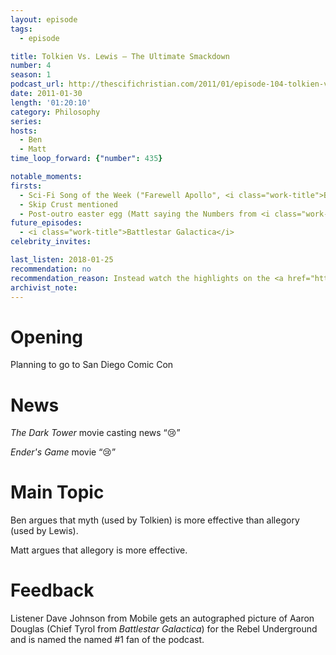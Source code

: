 ```yaml
---
layout: episode
tags:
  - episode

title: Tolkien Vs. Lewis – The Ultimate Smackdown
number: 4
season: 1
podcast_url: http://thescifichristian.com/2011/01/episode-104-tolkien-vs-lewis-the-ultimate-smackdown/
date: 2011-01-30
length: '01:20:10'
category: Philosophy
series: 
hosts:
  - Ben
  - Matt
time_loop_forward: {"number": 435}

notable_moments:
firsts: 
  - Sci-Fi Song of the Week ("Farewell Apollo", <i class="work-title">Battlestar Galactica</i>)
  - Skip Crust mentioned
  - Post-outro easter egg (Matt saying the Numbers from <i class="work-title">LOST</i>)
future_episodes: 
  - <i class="work-title">Battlestar Galactica</i>
celebrity_invites: 

last_listen: 2018-01-25
recommendation: no
recommendation_reason: Instead watch the highlights on the <a href="https://www.youtube.com/watch?v=qGIErCzLlfI">YouTube video</a>. Ben at least later regrets doing this show in a debate format; both hosts were more focused on winning than on discussion. This doesn't make it a bad episode, but it could have been better.
archivist_note: 
---
```

# Opening
Planning to go to San Diego Comic Con



# News
<i class="work-title">The Dark Tower</i> movie casting news <q class="archivist inline">😢</i>

<i class="work-title">Ender's Game</i> movie <q class="archivist inline">😢</i>



# Main Topic
Ben argues that myth (used by Tolkien) is more effective than allegory (used by Lewis).

Matt argues that allegory is more effective.



# Feedback
Listener Dave Johnson from Mobile gets an autographed picture of Aaron Douglas (Chief Tyrol from <i class="work-title">Battlestar Galactica</i>) for the Rebel Underground and is named the named #1 fan of the podcast.